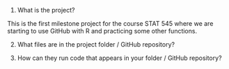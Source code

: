 1. What is the project?

This is the first milestone project for the course STAT 545 where we are starting to use GitHub with R and practicing some other functions. 

2. What files are in the project folder / GitHub repository?

3. How can they run code that appears in your folder / GitHub repository?
